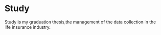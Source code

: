 # Study
Study is my graduation thesis,the management of the data collection in the life insurance industry.
